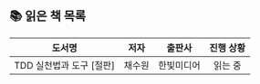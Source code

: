 ## 📚 읽은 책 목록

| 도서명  | 저자    | 출판사  | 진행 상황 |
|:---:|:---:|:---:|:---:|
| TDD 실천법과 도구 [절판] | 채수원 | 한빛미디어 | 읽는 중 |


